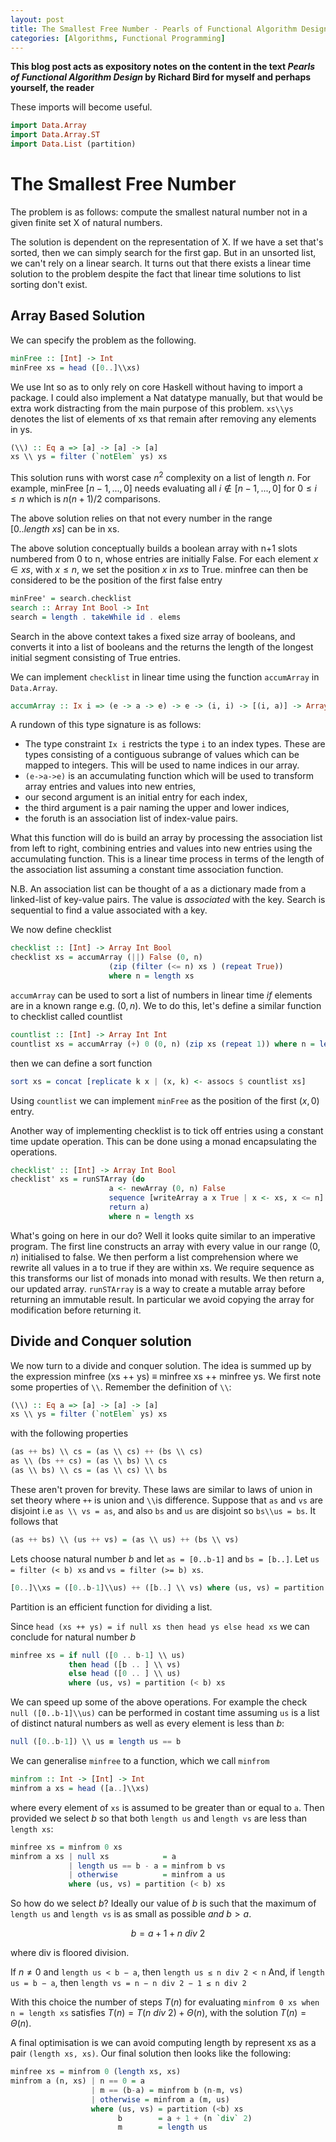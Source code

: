 ```yaml
---
layout: post
title: The Smallest Free Number - Pearls of Functional Algorithm Design
categories: [Algorithms, Functional Programming]
---
```

**This blog post acts as expository notes on the content in the
text _Pearls of Functional Algorithm Design_ by Richard Bird for myself
and perhaps yourself, the reader**

These imports will become useful.

``` haskell
import Data.Array
import Data.Array.ST
import Data.List (partition)
```

# The Smallest Free Number

The problem is as follows: compute the smallest natural number not in a given
finite set X of natural numbers.

The solution is dependent on the representation of X. If we have a set
that's sorted, then we can simply search for the first gap. But in an
unsorted list, we can't rely on a linear search.
It turns out that there exists a linear time solution to the
problem despite the fact that linear time solutions to list sorting
don't exist.

## Array Based Solution
We can specify the problem as the following.

```haskell
minFree :: [Int] -> Int
minFree xs = head ([0..]\\xs)
```

We use Int so as to only rely on core Haskell without having to import
a package. I could also implement a Nat datatype manually, but that would
be extra work distracting from the main purpose of this problem.
`xs\\ys` denotes the list of elements of xs that remain after removing
any elements in ys.

```haskell
(\\) :: Eq a => [a] -> [a] -> [a]
xs \\ ys = filter (`notElem` ys) xs
```

This solution runs with worst case $n^2$ complexity on a list of length
$n$. For example, minFree $[n-1, ..., 0]$ needs evaluating all  $i \notin [n-1, ..., 0]$
for $0 \le i \le n$ which is $n(n+1)/2$ comparisons.

The above solution relies on that not every number in the range
$[0 .. length\ xs]$ can be in xs.

The above solution conceptually builds a boolean array with n+1 slots
numbered from 0 to n, whose entries are initially False. For each element
$x \in xs$, with $x \le n$, we set the position $x$ in $xs$ to True.
minfree can then be considered to be the position of the first false
entry

``` haskell
minFree' = search.checklist
search :: Array Int Bool -> Int
search = length . takeWhile id . elems
```

Search in the above context takes a fixed size array of booleans, and
converts it into a list of booleans and the returns the length
of the longest initial segment consisting of True entries.

We can implement `checklist` in linear time using the function
`accumArray` in `Data.Array`.

```haskell
accumArray :: Ix i => (e -> a -> e) -> e -> (i, i) -> [(i, a)] -> Array i e
```

A rundown of this type signature is as follows:

- The type constraint `Ix i` restricts the type `i` to an index types. These
are types consisting of a contiguous subrange of values which
can be mapped to integers. This will be used to name indices
in our array.
- `(e->a->e)` is an accumulating function which will be used to transform
array entries and values into new entries,
- our second argument is an initial entry for each index,
- the third argument is a pair naming the upper and lower indices,
- the foruth is an association list of index-value pairs.

What this function will do is build an array by processing the association
list from left to right, combining entries and values into new entries using
the accumulating function. This is a linear time process in terms of the length
of the association list assuming a constant time association function.

N.B. An association list can be thought of a as a dictionary made from a linked-list
of key-value pairs. The value is *associated* with the key. Search is sequential
to find a value associated with a key.

We now define checklist

```haskell
checklist :: [Int] -> Array Int Bool
checklist xs = accumArray (||) False (0, n)
                      (zip (filter (<= n) xs ) (repeat True))
                      where n = length xs
```

`accumArray` can be used to sort a list of numbers in linear time *if*
elements are in a known range e.g. $(0, n)$. We to do this, let's define a
similar function to checklist called countlist

```haskell
countlist :: [Int] -> Array Int Int
countlist xs = accumArray (+) 0 (0, n) (zip xs (repeat 1)) where n = length xs
```

then we can define a sort function

```haskell
sort xs = concat [replicate k x | (x, k) <- assocs $ countlist xs]
```

Using `countlist` we can implement `minFree` as the position of the first $(x, 0)$ entry.

Another way of implementing checklist is to tick off entries using a constant
time update operation. This can be done using a monad encapsulating the operations.

```haskell
checklist' :: [Int] -> Array Int Bool
checklist' xs = runSTArray (do
                      a <- newArray (0, n) False
                      sequence [writeArray a x True | x <- xs, x <= n]
                      return a)
                      where n = length xs
 ```

What's going on here in our do? Well it looks quite similar to an imperative program.
The first line constructs an array with every value in our range $(0, n)$ initialised
to false. We then perform a list comprehension where we rewrite all values in a
to true if they are within xs. We require sequence as this transforms our list
of monads into monad with results. We then return a, our updated array. `runSTArray`
is a way to create a mutable array before returning an immutable result. In particular
we avoid copying the array for modification before returning it.

## Divide and Conquer solution

We now turn to a divide and conquer solution. The idea is summed up by
the expression minfree (xs ++ ys) $\equiv$ minfree xs ++ minfree ys. We first note some properties of `\\`. Remember the definition of `\\`:

```haskell
(\\) :: Eq a => [a] -> [a] -> [a]
xs \\ ys = filter (`notElem` ys) xs
```

with the following properties

```haskell
(as ++ bs) \\ cs = (as \\ cs) ++ (bs \\ cs)
as \\ (bs ++ cs) = (as \\ bs) \\ cs
(as \\ bs) \\ cs = (as \\ cs) \\ bs
```

These aren't proven for brevity. These laws are similar to laws of union in set theory where
`++` is union and `\\`is difference.
Suppose that `as` and `vs` are disjoint i.e `as \\ vs = as`, and
also `bs` and `us` are disjoint so `bs\\us = bs`. It follows that

```haskell
(as ++ bs) \\ (us ++ vs) = (as \\ us) ++ (bs \\ vs)
```

Lets choose natural number $b$ and let `as = [0..b-1]` and `bs = [b..]`.
Let `us = filter (< b) xs` and `vs = filter (>= b) xs`.

```haskell
[0..]\\xs = ([0..b-1]\\us) ++ ([b..] \\ vs) where (us, vs) = partition ( < b) xs
```

Partition is an efficient function for dividing a list.

Since `head (xs ++ ys) = if null xs then head ys else head xs` we can conclude for natural
number $b$

```haskell
minfree xs = if null ([0 .. b-1] \\ us)
             then head ([b .. ] \\ vs)
             else head ([0 .. ] \\ us)
             where (us, vs) = partition (< b) xs
```

We can speed up some of the above operations. For example the check
`null ([0..b-1]\\us)` can be performed in costant time assuming `us` is a list
of distinct natural numbers as well as every element is less than $b$:

```haskell
null ([0..b-1]) \\ us ≡ length us == b
```

We can generalise `minfree` to a function, which we call `minfrom`

```haskell
minfrom :: Int -> [Int] -> Int
minfrom a xs = head ([a..]\\xs)
```
where every element of `xs` is assumed to be greater than or equal to `a`. Then provided we select
$b$ so that both `length us` and `length vs` are less than `length xs`:

```haskell
minfree xs = minfrom 0 xs
minfrom a xs | null xs            = a
             | length us == b - a = minfrom b vs
             | otherwise          = minfrom a us
             where (us, vs) = partition (< b) xs
```

So how do we select $b$? Ideally our value of $b$ is such that the maximum of `length us` and `length vs` is as small as possible *and* $b\gt a$.

$$
b = a + 1 + n\ div\ 2
$$

where div is floored division.

If $n \ne 0$ and `length us < b − a`, then
`length us ≤ n div 2 < n`
And, if `length us = b − a`, then `length vs = n − n div 2 − 1 ≤ n div 2`

With this choice the number of steps $T(n)$ for evaluating `minfrom 0 xs
when n = length xs` satisfies $T(n) = T(n\ div\ 2) + Θ(n)$, with the solution
$T(n) = Θ(n)$.

A final optimisation is we can avoid computing length by represent xs as a pair `(length xs, xs)`. Our final solution then looks like the following:

```haskell
minfree xs = minfrom 0 (length xs, xs)
minfrom a (n, xs) | n == 0 = a
                  | m == (b-a) = minfrom b (n-m, vs)
                  | otherwise = minfrom a (m, us)
                  where (us, vs) = partition (<b) xs
                        b        = a + 1 + (n `div` 2)
                        m        = length us
```
